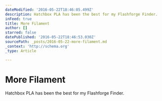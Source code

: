 ```yaml
---
dateModified: '2016-05-22T18:46:05.499Z'
description: Hatchbox PLA has been the best for my Flashforge Finder.
inFeed: true
title: More Filament
author: []
starred: false
datePublished: '2016-05-22T18:46:53.030Z'
sourcePath: _posts/2016-05-22-more-filament.md
_context: 'http://schema.org'
_type: Article

---
```

# More Filament

Hatchbox PLA has been the best for my Flashforge Finder.